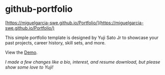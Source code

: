 # github-portfolio  
[https://miguelgarcia-swe.github.io/Portfolio/](https://miguelgarcia-swe.github.io/Portfolio/)

This simple portfolio template is designed by Yuji Sato Jr to showcase your past projects, career history, skill sets, and more.

View the [Demo](https://yujisatojr.github.io/react-portfolio-template/).

*I made a few changes like a bio, interest, and resume download, but please show some love to Yuji!*
